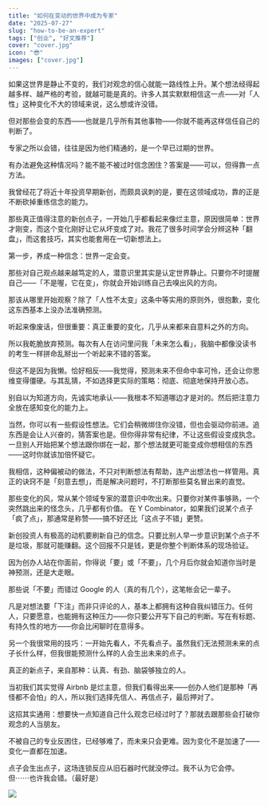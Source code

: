 ```yaml
---
title: "如何在变动的世界中成为专家"
date: "2025-07-27"
slug: "how-to-be-an-expert"
tags: ["创业", "好文推荐"]
cover: "cover.jpg"
icon: "😎"
images: ["cover.jpg"]
---
```

如果这世界是静止不变的，我们对观念的信心就能一路线性上升。某个想法经得起越多样、越严格的考验，就越可能是真的。许多人其实默默相信这一点——对「人性」这种变化不大的领域来说，这么想或许没错。



但对那些会变的东西——也就是几乎所有其他事物——你就不能再这样信任自己的判断了。



专家之所以会错，往往是因为他们精通的，是一个早已过期的世界。



有办法避免这种情况吗？能不能不被过时信念困住？答案是——可以，但得靠一点方法。



我曾经花了将近十年投资早期新创，而颇具讽刺的是，要在这领域成功，靠的正是不断砍掉重练信念的能力。



那些真正值得注意的新创点子，一开始几乎都看起来像烂主意，原因很简单：世界才刚变，而这个变化刚好让它从坏变成了对。我花了很多时间学会分辨这种「翻盘」，而这套技巧，其实也能套用在一切新想法上。



第一步，养成一种信念：世界一定会变。



那些对自己观点越来越笃定的人，潜意识里其实是认定世界静止。只要你不时提醒自己——「不是喔，它在变」，你就会开始训练自己去嗅出风的方向。



那该从哪里开始观察？除了「人性不太变」这条中等实用的原则外，很抱歉，变化这东西基本上没办法准确预测。



听起来像废话，但很重要：真正重要的变化，几乎从来都来自意料之外的方向。



所以我乾脆放弃预测。每次有人在访问里问我「未来怎么看」，我脑中都像没读书的考生一样拼命乱掰出一个听起来不错的答案。



但这不是因为我懒。恰好相反——我觉得，预测未来不但命中率可怜，还会让你思维变得僵硬。与其乱猜，不如选择更实际的策略：彻底、彻底地保持开放心态。



别自以为知道方向，先诚实地承认——我根本不知道哪边才是对的。然后把注意力全放在感知变化的能力上。



当然，你可以有一些假设性想法。它们会稍微绑住你没错，但也会驱动你前进。追东西是会让人兴奋的，猜答案也是。但你得非常有纪律，不让这些假设变成执念。
一旦别人开始把某个想法跟你绑在一起，那个想法就更可能变成你想相信的东西——这时你就该加倍怀疑它。



我相信，这种偏被动的做法，不只对判断想法有帮助，连产出想法也一样管用。真正的诀窍不是「刻意去想」，而是解决问题时，不打断那些莫名冒出来的直觉。



那些变化的风，常从某个领域专家的潜意识中吹出来。只要你对某件事够熟，一个突然跳出来的怪念头，几乎都有价值。
在 Y Combinator，如果我们说某个点子「疯了点」，那通常是称赞——搞不好还比「这点子不错」更赞。



新创投资人有极高的动机要刷新自己的信念。只要比别人早一步意识到某个点子不是垃圾，那就可能赚翻。这个回报不只是钱，更是你整个判断体系的现场验证。



因为创办人站在你面前，你得说「要」或「不要」，几个月后你就会知道你当时是神预测，还是大走眼。



那些说「不要」而错过 Google 的人（真的有几个），这笔帐会记一辈子。



凡是对想法要「下注」而非只评论的人，基本上都拥有这种自我纠错压力。任何人，只要愿意，也能拥有这种压力——你只要公开写下自己的判断。写在有标题、有持久性的地方——你会比闲聊时在意得多。



另一个我很常用的技巧：一开始先看人，不先看点子。虽然我们无法预测未来的点子长什么样，但我很能预测什么样的人会生出未来的点子。



真正的新点子，来自那种：认真、有劲、脑袋够独立的人。



当初我们其实觉得 Airbnb 是烂主意，但我们看得出来——创办人他们是那种「再怪都不会怕」的人，所以我们选择先信人、再信点子，最后押对了。



这招其实通用：想要快一点知道自己什么观念已经过时了？那就去跟那些会打破你观念的人当朋友。



不被自己的专业反困住，已经够难了，而未来只会更难。因为变化不是加速了——变化一直都在加速。



点子会生出点子，这场连锁反应从旧石器时代就没停过。我不认为它会停。
但⋯⋯也许我会错。（最好是）




![](https://prod-files-secure.s3.us-west-2.amazonaws.com/112d0858-5090-4d34-a606-b75eb8d65fd2/46476355-9cf3-4e99-9b7a-3531bc426380/1000202064.png?X-Amz-Algorithm=AWS4-HMAC-SHA256&X-Amz-Content-Sha256=UNSIGNED-PAYLOAD&X-Amz-Credential=ASIAZI2LB466QRTHC6MU%2F20251010%2Fus-west-2%2Fs3%2Faws4_request&X-Amz-Date=20251010T103606Z&X-Amz-Expires=3600&X-Amz-Security-Token=IQoJb3JpZ2luX2VjEFIaCXVzLXdlc3QtMiJGMEQCIColR3PTkinndPQZkLKtRPmgM34B0CWgoaynAG5FYHJEAiAsyNgbLAa8M5EPfdurwBNrlUg07p0qV4qbBrxyNGyO2CqIBAjq%2F%2F%2F%2F%2F%2F%2F%2F%2F%2F8BEAAaDDYzNzQyMzE4MzgwNSIM7y0bJQiFyovGJ1KiKtwDMx8MAbDz4u3eL9s8fL%2BoQIJVxwAe2TGly1VilYqvt0DQBAECd7VuddQygaKZaip33%2BykE3GYpHvCYG8zENGOZmqiOQd6mCBUnfmuxbyZZB4kLApsOz%2F%2Fd5sV5dpRRpdRvKS9Nha4GJGHfQILjsBWy%2BJSbuW4tHAJZaGEi5JuPTutj5EINd%2FOL4wR8r8AZf4nny7qKya5pXIwf%2F1%2BXro7zpnDIZlZ8kHIZm7r%2BlisLVh%2BPnOJD087eofqeXeHRf%2BkIE%2Bbchm3T3gztr2rbWsM%2BfqXT6jQQjq%2BWvh2DNCLVXZI4j5dNW%2BuN4kOaLjU62NFqicYHQgDkNQ9IGuE%2Fi2%2FH1m8HIXoHBeYh%2FtCCCSbcwIfNmcJJmWUYufIRDNdiPPZpybDZjAeO%2FY34PAGdjNzYi5rDBWH73qt2a8BcOJ1vC777FruyCDdTRywo3rGZZ5wBzExwG04AIwFd4%2BEYomw5qfFugWB0GhB9f8BRDWevCQ3CFk%2FUdQPpeIb5ufTU4bYEEkyFCPK1x7pUKmZbMHumj1EgA7CfQu7t%2BnNnIDkrT5zFimxNW6eFflVI1entwLuX1%2FYyCBj2Vc%2FPs%2B7F%2Bd3Us1pbqC6XCfMi%2FnoUSpNUTlk7%2BsdlgXY1ZRdYcIwmZ%2BjxwY6pgGa1yEp4R2uNYeWgYF%2Ft5ce98nYKC4LEUBAAA3sckO9r6ltg26HOD9fTv32YXHrpUMPjMaHBkFxIq5eMCH0ze4GDluyMUJMtPlwIft5l%2FuLHO0aCTMTvMA7IPCCK4UwzAPV7ISeC%2FjL6Mdje1Z%2FFQZNuPvs4QBDluSmS1oyBCn3CGxYIUhqIGzr3PSQS04NNEuX0%2BRL8FBYG4MQCODBmOOiIzKD2sAF&X-Amz-Signature=b304124e7dca4c56d503a63634ee238da89cd1cb20af56fd156c1c9c073c5dd0&X-Amz-SignedHeaders=host&x-amz-checksum-mode=ENABLED&x-id=GetObject)

